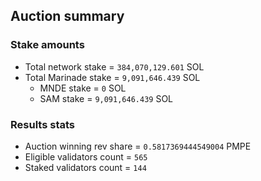 ## Auction summary

### Stake amounts
- Total network stake = `384,070,129.601` SOL
- Total Marinade stake = `9,091,646.439` SOL
  - MNDE stake = `0` SOL
  - SAM stake = `9,091,646.439` SOL

### Results stats
- Auction winning rev share = `0.5817369444549004` PMPE
- Eligible validators count = `565`
- Staked validators count = `144`
